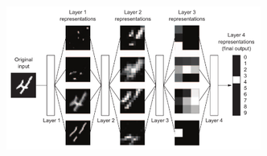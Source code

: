 
![Digital Image Classification](/images/Deep%20Learning%20-%20Digtal%20Image%20Classification.PNG)
